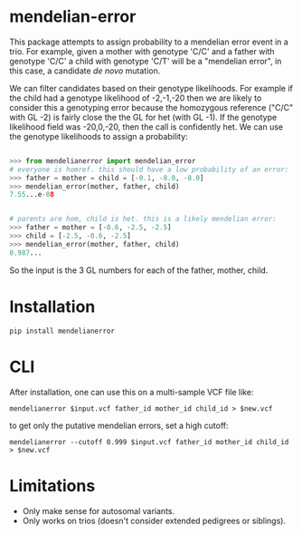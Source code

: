 mendelian-error
===============

This package attempts to assign probability to a mendelian error event in a trio.
For example, given a mother with genotype 'C/C' and a father with genotype 'C/C'
a child with genotype 'C/T' will be a "mendelian error", in this case, a candidate
*de novo* mutation.

We can filter candidates based on their genotype likelihoods. For example if the
child had a genotype likelihood of -2,-1,-20 then we are likely to consider this
a genotyping error because the homozygous reference ("C/C" with GL -2) is fairly
close the the GL for het (with GL -1). If the genotype likelihood field was
-20,0,-20, then the call is confidently het. We can use the genotype likelihoods
to assign a probability:

```Python

>>> from mendelianerror import mendelian_error
# everyone is homref. this should have a low probability of an error:
>>> father = mother = child = [-0.1, -8.0, -8.0]
>>> mendelian_error(mother, father, child)
7.55...e-08


# parents are hom, child is het. this is a likely mendelian error:
>>> father = mother = [-0.6, -2.5, -2.5]
>>> child = [-2.5, -0.6, -2.5]
>>> mendelian_error(mother, father, child)
0.987...

```

So the input is the 3 GL numbers for each of the father, mother, child.

Installation
============

    pip install mendelianerror

CLI
===

After installation, one can use this on a multi-sample VCF file like:
```Shell
mendelianerror $input.vcf father_id mother_id child_id > $new.vcf
```

to get only the putative mendelian errors, set a high cutoff:

```Shell
mendelianerror --cutoff 0.999 $input.vcf father_id mother_id child_id > $new.vcf
```


Limitations
===========

+ Only make sense for autosomal variants.
+ Only works on trios (doesn't consider extended pedigrees or siblings).
